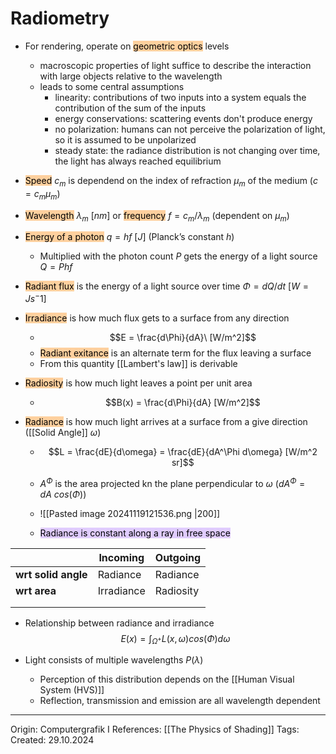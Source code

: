 # Radiometry


- For rendering, operate on <mark style="background: #FFB86CA6;">geometric optics</mark> levels
	- macroscopic properties of light suffice to describe the interaction with large objects relative to the wavelength
	- leads to some central assumptions
		- linearity: contributions of two inputs into a system equals the contribution of the sum of the inputs
		- energy conservations: scattering events don't produce energy
		- no polarization: humans can not perceive the polarization of light, so it is assumed to be unpolarized
		- steady state: the radiance distribution is not changing over time, the light has always reached equilibrium

- <mark style="background: #FFB86CA6;">Speed</mark> $c_m$ is dependend on the index of refraction $\mu_m$ of the medium ($c = c_m \mu_m$)
- <mark style="background: #FFB86CA6;">Wavelength</mark> $\lambda_m\ [nm]$ or <mark style="background: #FFB86CA6;">frequency</mark> $f = c_m / \lambda_m$ (dependent on $\mu_m$)
- <mark style="background: #FFB86CA6;">Energy of a photon</mark> $q = hf\ [J]$ (Planck’s constant $h$)
	- Multiplied with the photon count $P$ gets the energy of a light source $Q = P hf$
- <mark style="background: #FFB86CA6;">Radiant flux</mark> is the energy of a light source over time $\Phi = dQ / dt\ [W = Js^-1]$
- <mark style="background: #FFB86CA6;">Irradiance</mark> is how much flux gets to a surface from any direction
	- $$E = \frac{d\Phi}{dA}\ [W/m^2]$$
	- <mark style="background: #FFB86CA6;">Radiant exitance</mark> is an alternate term for the flux leaving a surface
	- From this quantity [[Lambert's law]] is derivable
- <mark style="background: #FFB86CA6;">Radiosity</mark> is how much light leaves a point per unit area 
	- $$B(x) = \frac{d\Phi}{dA} [W/m^2]$$
- <mark style="background: #FFB86CA6;">Radiance</mark> is how much light arrives at a surface from a give direction ([[Solid Angle]] $\omega$) 
	- $$L = \frac{dE}{d\omega} = \frac{dE}{dA^\Phi d\omega} [W/m^2 sr]$$

	- $A^\Phi$ is the area projected kn the plane perpendicular to $\omega$ ($dA^\Phi = dA\ cos(\Phi)$)
	- ![[Pasted image 20241119121536.png |200]]
	- <mark style="background: #D2B3FFA6;">Radiance is constant along a ray in free space</mark>


|                     | Incoming   | Outgoing  |
| ------------------- | ---------- | --------- |
| **wrt solid angle** | Radiance   | Radiance  |
| **wrt area**        | Irradiance | Radiosity |
|                     |            |           |
|                     |            |           |

- Relationship between radiance and irradiance 
$$E(x) = \int_{\Omega^+}L(x, \omega)cos(\Phi)d\omega$$

- Light consists of multiple wavelengths $P(\lambda)$
	- Perception of this distribution depends on the [[Human Visual System (HVS)]]
	- Reflection, transmission and emission are all wavelength dependent 

---

Origin: Computergrafik I
References: [[The Physics of Shading]]
Tags: 
Created: 29.10.2024

